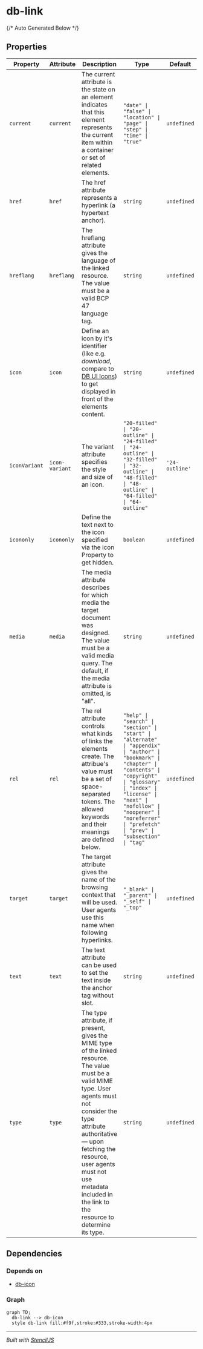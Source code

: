 # db-link

<!-- ## Style Dependencies

Add the following styles to your application. If you have added the base dependencies already for another component, don't do again.

- replace {path} with your path to copied css
- replace {theme} with one of [enterprise,fernverkehr]

```css
// required base dependencies
@import url({path}/themes/{theme}/css/00-base/colors/colors.vars.css);
@import url({path}/themes/{theme}/css/00-base/type/fonts.css);

// if icons used, either all or selectively include the following CSS files
@import url({path}/themes/{theme}/css/00-base/icons/icons.action.css);
@import url({path}/themes/{theme}/css/00-base/icons/icons.av.css);
@import url({path}/themes/{theme}/css/00-base/icons/icons.communication.css);
@import url({path}/themes/{theme}/css/00-base/icons/icons.covid-19.css);
@import url({path}/themes/{theme}/css/00-base/icons/icons.facilities.css);
@import url({path}/themes/{theme}/css/00-base/icons/icons.feature.css);
@import url({path}/themes/{theme}/css/00-base/icons/icons.food.css);
@import url({path}/themes/{theme}/css/00-base/icons/icons.journey.css);
@import url({path}/themes/{theme}/css/00-base/icons/icons.maps.css);
@import url({path}/themes/{theme}/css/00-base/icons/icons.navigation.css);
@import url({path}/themes/{theme}/css/00-base/icons/icons.notification.css);
@import url({path}/themes/{theme}/css/00-base/icons/icons.seat.css);
@import url({path}/themes/{theme}/css/00-base/icons/icons.ticket.css);
@import url({path}/themes/{theme}/css/00-base/icons/icons.transportation.css);
@import url({path}/themes/{theme}/css/00-base/icons/missing-icons.css);

// component style
@import url({path}/themes/{theme}/css/01-elements/link/link.vars.css);
``` -->
{/* Auto Generated Below */}


## Properties

| Property      | Attribute      | Description                                                                                                                                                                                                                                                                                                 | Type                                                                                                                                                                                                                                                                                       | Default        |
| ------------- | -------------- | ----------------------------------------------------------------------------------------------------------------------------------------------------------------------------------------------------------------------------------------------------------------------------------------------------------- | ------------------------------------------------------------------------------------------------------------------------------------------------------------------------------------------------------------------------------------------------------------------------------------------ | -------------- |
| `current`     | `current`      | The current attribute is the state on an element indicates that this element represents the current item within a container or set of related elements.                                                                                                                                                     | `"date" \| "false" \| "location" \| "page" \| "step" \| "time" \| "true"`                                                                                                                                                                                                                  | `undefined`    |
| `href`        | `href`         | The href attribute represents a hyperlink (a hypertext anchor).                                                                                                                                                                                                                                             | `string`                                                                                                                                                                                                                                                                                   | `undefined`    |
| `hreflang`    | `hreflang`     | The hreflang attribute gives the language of the linked resource. The value must be a valid BCP 47 language tag.                                                                                                                                                                                            | `string`                                                                                                                                                                                                                                                                                   | `undefined`    |
| `icon`        | `icon`         | Define an icon by it's identifier (like e.g. _download_, compare to [DB UI Icons](https://db-ui.github.io/core/patterns/base-icons/index.html)) to get displayed in front of the elements content.                                                                                                          | `string`                                                                                                                                                                                                                                                                                   | `undefined`    |
| `iconVariant` | `icon-variant` | The variant attribute specifies the style and size of an icon.                                                                                                                                                                                                                                              | `"20-filled" \| "20-outline" \| "24-filled" \| "24-outline" \| "32-filled" \| "32-outline" \| "48-filled" \| "48-outline" \| "64-filled" \| "64-outline"`                                                                                                                                  | `'24-outline'` |
| `icononly`    | `icononly`     | Define the text next to the icon specified via the icon Property to get hidden.                                                                                                                                                                                                                             | `boolean`                                                                                                                                                                                                                                                                                  | `undefined`    |
| `media`       | `media`        | The media attribute describes for which media the target document was designed. The value must be a valid media query. The default, if the media attribute is omitted, is "all".                                                                                                                            | `string`                                                                                                                                                                                                                                                                                   | `undefined`    |
| `rel`         | `rel`          | The rel attribute controls what kinds of links the elements create. The attribue's value must be a set of space-separated tokens. The allowed keywords and their meanings are defined below.                                                                                                                | `"help" \| "search" \| "section" \| "start" \| "alternate" \| "appendix" \| "author" \| "bookmark" \| "chapter" \| "contents" \| "copyright" \| "glossary" \| "index" \| "license" \| "next" \| "nofollow" \| "noopener" \| "noreferrer" \| "prefetch" \| "prev" \| "subsection" \| "tag"` | `undefined`    |
| `target`      | `target`       | The target attribute gives the name of the browsing context that will be used. User agents use this name when following hyperlinks.                                                                                                                                                                         | `"_blank" \| "_parent" \| "_self" \| "_top"`                                                                                                                                                                                                                                               | `undefined`    |
| `text`        | `text`         | The text attribute can be used to set the text inside the anchor tag without slot.                                                                                                                                                                                                                          | `string`                                                                                                                                                                                                                                                                                   | `undefined`    |
| `type`        | `type`         | The type attribute, if present, gives the MIME type of the linked resource. The value must be a valid MIME type. User agents must not consider the type attribute authoritative — upon fetching the resource, user agents must not use metadata included in the link to the resource to determine its type. | `string`                                                                                                                                                                                                                                                                                   | `undefined`    |


## Dependencies

### Depends on

- [db-icon](../db-icon)

### Graph
```mermaid
graph TD;
  db-link --> db-icon
  style db-link fill:#f9f,stroke:#333,stroke-width:4px
```

----------------------------------------------

*Built with [StencilJS](https://stenciljs.com/)*
